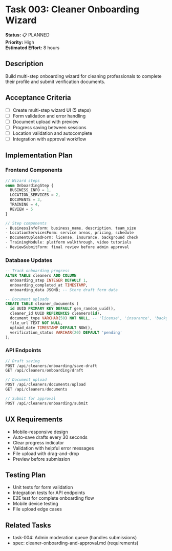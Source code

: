 # Task 003: Cleaner Onboarding Wizard

**Status:** 📋 PLANNED  
**Priority:** High  
**Estimated Effort:** 8 hours  

## Description
Build multi-step onboarding wizard for cleaning professionals to complete their profile and submit verification documents.

## Acceptance Criteria
- [ ] Create multi-step wizard UI (5 steps)
- [ ] Form validation and error handling
- [ ] Document upload with preview
- [ ] Progress saving between sessions
- [ ] Location validation and autocomplete
- [ ] Integration with approval workflow

## Implementation Plan

### Frontend Components
```typescript
// Wizard steps
enum OnboardingStep {
  BUSINESS_INFO = 1,
  LOCATION_SERVICES = 2, 
  DOCUMENTS = 3,
  TRAINING = 4,
  REVIEW = 5
}

// Step components
- BusinessInfoForm: business_name, description, team_size
- LocationServicesForm: service areas, pricing, schedule  
- DocumentUploadForm: license, insurance, background check
- TrainingModule: platform walkthrough, video tutorials
- ReviewSubmitForm: final review before admin approval
```

### Database Updates
```sql
-- Track onboarding progress
ALTER TABLE cleaners ADD COLUMN 
  onboarding_step INTEGER DEFAULT 1,
  onboarding_completed_at TIMESTAMP,
  onboarding_data JSONB; -- Store draft form data

-- Document uploads
CREATE TABLE cleaner_documents (
  id UUID PRIMARY KEY DEFAULT gen_random_uuid(),
  cleaner_id UUID REFERENCES cleaners(id),
  document_type VARCHAR(50) NOT NULL, -- 'license', 'insurance', 'background'
  file_url TEXT NOT NULL,
  upload_date TIMESTAMP DEFAULT NOW(),
  verification_status VARCHAR(20) DEFAULT 'pending'
);
```

### API Endpoints
```typescript
// Draft saving
POST /api/cleaners/onboarding/save-draft
GET /api/cleaners/onboarding/draft

// Document upload
POST /api/cleaners/documents/upload
GET /api/cleaners/documents

// Submit for approval
POST /api/cleaners/onboarding/submit
```

## UX Requirements
- Mobile-responsive design
- Auto-save drafts every 30 seconds
- Clear progress indicator
- Validation with helpful error messages
- File upload with drag-and-drop
- Preview before submission

## Testing Plan
- Unit tests for form validation
- Integration tests for API endpoints
- E2E test for complete onboarding flow
- Mobile device testing
- File upload edge cases

## Related Tasks
- task-004: Admin moderation queue (handles submissions)
- spec: cleaner-onboarding-and-approval.md (requirements)